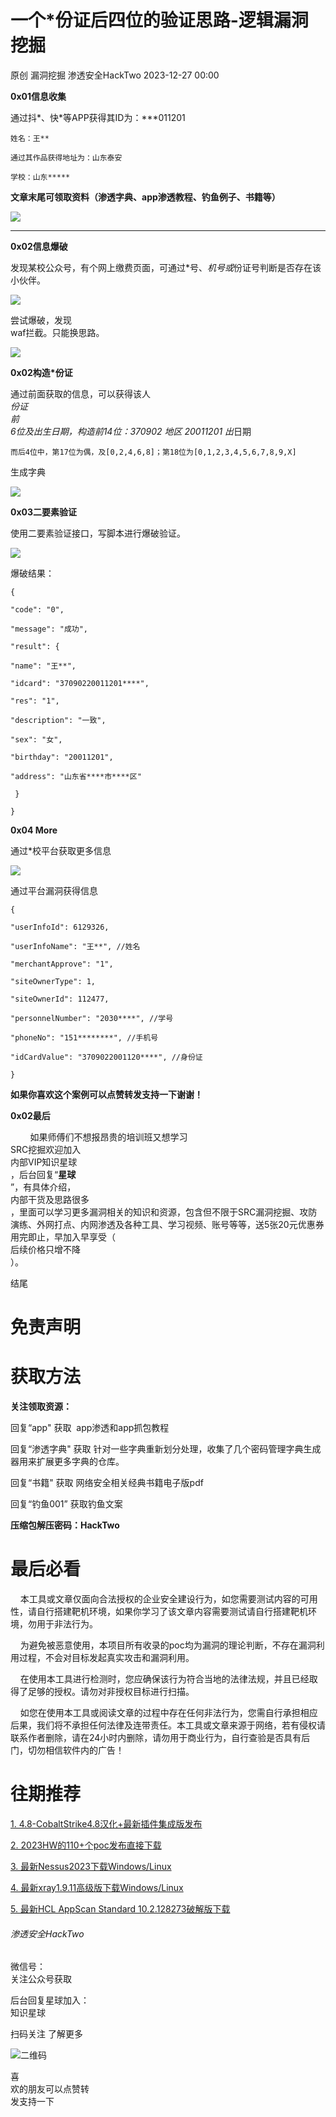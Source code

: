 #  一个*份证后四位的验证思路-逻辑漏洞挖掘   
原创 漏洞挖掘  渗透安全HackTwo   2023-12-27 00:00  
  
**0x01信息收集**  
  
  
通过抖*、快*等APP获得其ID为：***011201  
```
姓名：王**

通过其作品获得地址为：⼭东泰安

学校：⼭东*****
```  
  
**文章末尾可领取资料（渗透字典、app渗透教程、钓鱼例子、书籍等）**  
  
![](https://mmbiz.qpic.cn/sz_mmbiz_png/RjOvISzUFq5Ocm4ZltfjvS4KUCibjvr7MxXiagzdRGojKO9rDjgHuHvsJJpPMze0bpMibzhGuBOXqfoUg3goVJfFQ/640?wx_fmt=png&from=appmsg "")  
  
****  
**0x02信息爆破**  
  
发现某校公众号，有个⽹上缴费⻚⾯，可通过*号、*机号或*份证号判断是否存在该小伙伴。  
  
![](https://mmbiz.qpic.cn/sz_mmbiz_png/RjOvISzUFq5Ocm4ZltfjvS4KUCibjvr7Md6ekcOmhKDsOJsRbmicbQv4UdVdShVrtnlup7ibkia12bIkpIUueM7t2w/640?wx_fmt=png&from=appmsg "")  
  
尝试爆破，发现  
waf拦截。只能换思路。  
  
![](https://mmbiz.qpic.cn/sz_mmbiz_png/RjOvISzUFq5Ocm4ZltfjvS4KUCibjvr7MDsibZNLxknFiceeicGT9XIjPj5XY1iaQSyEdKeVLpGUpPSJ9fjOxA9YLkw/640?wx_fmt=png&from=appmsg "")  
  
**0x02构造*份证**  
  
通过前⾯获取的信息，可以获得该⼈  
*份证  
前  
6位及出⽣⽇期，构造前14位：370902 地区 20011201 出*⽇期  
```
⽽后4位中，第17位为偶，及[0,2,4,6,8]；第18位为[0,1,2,3,4,5,6,7,8,9,X]
```  
  
⽣成字典  
  
![](https://mmbiz.qpic.cn/sz_mmbiz_png/RjOvISzUFq5Ocm4ZltfjvS4KUCibjvr7MPIoQc2ymwiceXibY3woNnddfg2nLNEyGER9Sb0QFxmBxxkbjx9WHQysQ/640?wx_fmt=png&from=appmsg "")  
  
**0x03⼆要素验证**  
  
使用二要素验证接⼝，写脚本进⾏爆破验证。  
  
![](https://mmbiz.qpic.cn/sz_mmbiz_png/RjOvISzUFq5Ocm4ZltfjvS4KUCibjvr7MBw80uqKPHwqfNycFjFZSL3Kzejxk9qg6IttiaqSuaJQWWQXRWTZ9MRg/640?wx_fmt=png&from=appmsg "")  
  
爆破结果：  
```
{

"code": "0",

"message": "成功",

"result": {

"name": "王**",

"idcard": "37090220011201****",

"res": "1",

"description": "⼀致",

"sex": "⼥",

"birthday": "20011201",

"address": "⼭东省****市****区"

 }

}
```  
  
**0x04 More**  
  
通过*校平台获取更多信息  
  
![](https://mmbiz.qpic.cn/sz_mmbiz_png/RjOvISzUFq5Ocm4ZltfjvS4KUCibjvr7MgibAp2bNsJ5ficIGrnwPYubufySCTWxq2ehce5n2ckDDJpCeibSZxr0Wg/640?wx_fmt=png&from=appmsg "")  
  
通过平台漏洞获得信息  
```
{

"userInfoId": 6129326,

"userInfoName": "王**", //姓名

"merchantApprove": "1",

"siteOwnerType": 1,

"siteOwnerId": 112477,

"personnelNumber": "2030****", //学号

"phoneNo": "151********", //⼿机号

"idCardValue": "3709022001120****", //身份证

}
```  
  
**如果你喜欢这个案例可以点赞转发支持一下谢谢！**  
  
  
**0x02最后**  
  
        如果师傅们不想报昂贵的培训班又想学习  
SRC挖掘欢迎加入  
内部VIP知识星球  
，后台回复“**星球**  
”，有具体介绍，  
内部干货及思路很多  
，里面可以学习更多漏洞相关的知识和资源，包含但不限于SRC漏洞挖掘、攻防演练、外网打点、内网渗透及各种工具、学习视频、账号等等，送5张20元优惠券用完即止，早加入早享受（  
后续价格只增不降  
）。  
  
结尾  
  
# 免责声明  
  
  
# 获取方法  
  
  
**关注领取资源：**  
  
回复“app" 获取  app渗透和app抓包教程  
  
回复“渗透字典" 获取 针对一些字典重新划分处理，收集了几个密码管理字典生成器用来扩展更多字典的仓库。  
  
回复“书籍" 获取 网络安全相关经典书籍电子版pdf  
  
回复“钓鱼001” 获取钓鱼文案  
  
**压缩包解压密码：HackTwo**  
  
# 最后必看  
  
  
    本工具或文章仅面向合法授权的企业安全建设行为，如您需要测试内容的可用性，请自行搭建靶机环境，如果你学习了该文章内容需要测试请自行搭建靶机环境，勿用于非法行为。  
  
  
    为避免被恶意使用，本项目所有收录的poc均为漏洞的理论判断，不存在漏洞利用过程，不会对目标发起真实攻击和漏洞利用。  
  
  
    在使用本工具进行检测时，您应确保该行为符合当地的法律法规，并且已经取得了足够的授权。请勿对非授权目标进行扫描。  
  
  
    如您在使用本工具或阅读文章的过程中存在任何非法行为，您需自行承担相应后果，我们将不承担任何法律及连带责任。本工具或文章来源于网络，若有侵权请联系作者删除，请在24小时内删除，请勿用于商业行为，自行查验是否具有后门，切勿相信软件内的广告！  
  
  
  
# 往期推荐  
  
  
[1. 4.8-CobaltStrike4.8汉化+最新插件集成版发布](http://mp.weixin.qq.com/s?__biz=Mzg3ODE2MjkxMQ==&mid=2247483949&idx=1&sn=cae68096be06be4f0ea746ee5908dc79&chksm=cf16a49df8612d8b0b5cc2e49e6367cc91b7fd1f6d71c555d6631dbd3bd883d5242972e506b9&scene=21#wechat_redirect)  
  
  
[2. 2023HW的110+个poc发布直接下载](http://mp.weixin.qq.com/s?__biz=Mzg3ODE2MjkxMQ==&mid=2247483899&idx=1&sn=8f428144e749c1f115d39bae69072604&chksm=cf16a74bf8612e5dbc086b8af8a08b195481f367a8904f89ac44e66f06703afe54f1c6c641d6&scene=21#wechat_redirect)  
  
  
[3. 最新Nessus2023下载Windows/Linux](http://mp.weixin.qq.com/s?__biz=Mzg3ODE2MjkxMQ==&mid=2247483887&idx=1&sn=16af3498a081829d23b3dbd8037d000e&chksm=cf16a75ff8612e495b8b97e373e6bdf0297d814d48e8029a387a7c295389757fe7eccd932ba0&scene=21#wechat_redirect)  
  
  
[4. 最新xray1.9.11高级版下载Windows/Linux](http://mp.weixin.qq.com/s?__biz=Mzg3ODE2MjkxMQ==&mid=2247483882&idx=1&sn=e1bf597eb73ee7881ae132cc99ac0c8e&chksm=cf16a75af8612e4c73eda9f52218ccfc6de72725eb37aff59e181435de095b71e653b446c521&scene=21#wechat_redirect)  
  
  
[5. 最新HCL AppScan Standard 10.2.128273破解版下载](http://mp.weixin.qq.com/s?__biz=Mzg3ODE2MjkxMQ==&mid=2247483850&idx=1&sn=8fad4ed1e05443dce28f6ee6d89ab920&chksm=cf16a77af8612e6c688c55f7a899fe123b0f71735eb15988321d0bd4d14363690c96537bc1fb&scene=21#wechat_redirect)  
  
  
  
###### 渗透安全HackTwo  
  
  
微信号：  
关注公众号获取  
  
后台回复星球加入：  
知识星球  
  
扫码关注 了解更多  
  
![](https://mmbiz.qpic.cn/sz_mmbiz_png/RjOvISzUFq6qFFAxdkV2tgPPqL76yNTw38UJ9vr5QJQE48ff1I4Gichw7adAcHQx8ePBPmwvouAhs4ArJFVdKkw/640?wx_fmt=png "二维码")  
  
  
  
喜  
欢的朋友可以点赞转  
发支持一下  
  
  
